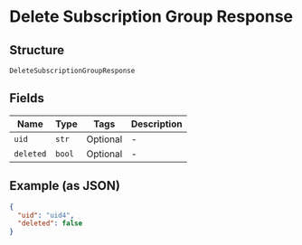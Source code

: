 
# Delete Subscription Group Response

## Structure

`DeleteSubscriptionGroupResponse`

## Fields

| Name | Type | Tags | Description |
|  --- | --- | --- | --- |
| `uid` | `str` | Optional | - |
| `deleted` | `bool` | Optional | - |

## Example (as JSON)

```json
{
  "uid": "uid4",
  "deleted": false
}
```

